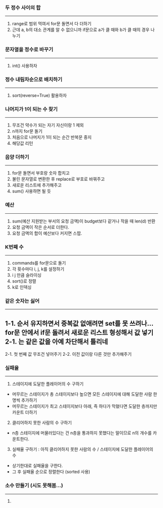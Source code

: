 ### 두 정수 사이의 합
---
1. range로 범위 먹여서 for문 돌면서 다 더하기
2. 근데 a, b의 대소 관계를 알 수 없으니까 if문으로 a가 클 때와 b가 클 때의 경우 나누기


### 문자열을 정수로 바꾸기
---
1. int() 사용하자


### 정수 내림차순으로 배치하기
---
1. sort(reverse=True) 활용하자

### 나머지가 1이 되는 수 찾기
---
1. 무조건 약수가 되는 자기 자신이랑 1 제외
2. n까지 for문 돌기
3. 처음으로 나머지가 1이 되는 순간 반복문 중지
4. 해당값 리턴


### 음양 더하기
---
1. for문 돌면서 부호랑 숫자 합치고
2. 불린 문자열로 변환한 후 replace로 부호로 바꿔주고
3. 새로운 리스트에 추가해주고
4. sum() 사용하면 될 듯


### 예산
---
1. sum(예산 지원받는 부서의 요청 금액)이 budget보다 같거나 작을 때 len(d) 반환
2. 요청 금액이 작은 순서로 더한다.
3. 요청 금액의 합이 예산보다 커지면 스땁.


### K번째 수
---
1. commands를 for문으로 돌기
2. 각 횟수마다 i, j, k를 설정하기
3. i j 만큼 슬라이싱
4. sort()로 정렬
5. k로 인덱싱


### 같은 숫자는 싫어
---
1-1. 순서 유지하면서 중복값 없애려면 set를 못 쓰려나... for문 안에서 if문 돌려서 새로운 리스트 형성해서 값 넣기
2-1. 는 같은 값을 아예 차단해서 틀리네
---
2-1. 첫 번째 값 무조건 넣어주기
2-2. 이전 값이랑 다른 것만 추가해주기


### 실패율
---
1. 스테이지에 도달한 플레이어의 수 구하기
  - 머무르는 스테이지가 총 스테이지보다 높으면 모든 스테이지에 대해 도달한 사람 한 명씩 추가하기
  - 머무르는 스테이지가 최고 스테이지보다 아래, 즉 하다가 막혔다면 도달한 층까지만 카운트 더하기
2. 클리어하지 못한 사람의 수 구하기
  - n층 스테이지에 머물러있다는 건 n층을 통과하지 못했다는 말이므로 n의 개수를 카운트한다.
3. 실패율 구하기 : 아직 클리어하지 못한 사람의 수 / 스테이지에 도달한 플레이어의 수
  - 상기한대로 실패율을 구한다.
  - 그 후 실패율 순으로 정렬한다 (sorted 사용)



### 소수 만들기 (시도 못해봄...)
---
1. 